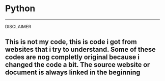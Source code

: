 # Python
----------
DISCLAIMER

This is not my code, this is code i got from websites that i try to understand. Some of these codes are nog completly original because i changed the code a bit. 
The source website or document is always linked in the beginning
--------------------------------------------------------------------------------------------------------------------------------------------